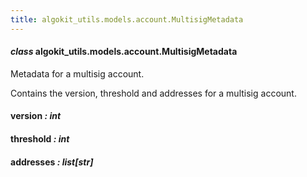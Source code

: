 ```yaml
---
title: algokit_utils.models.account.MultisigMetadata
---
```

#### *class* algokit_utils.models.account.MultisigMetadata

Metadata for a multisig account.

Contains the version, threshold and addresses for a multisig account.

#### version *: int*

#### threshold *: int*

#### addresses *: list[str]*